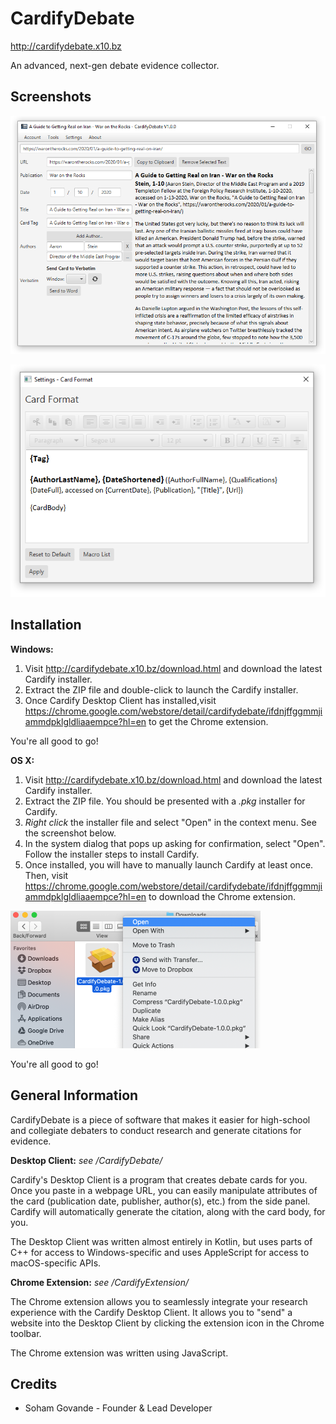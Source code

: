 # CardifyDebate

http://cardifydebate.x10.bz

An advanced, next-gen debate evidence collector.

## Screenshots

![Cardify Desktop Client](Markdown/screenshot-window.png)

![Cardify Desktop Client](Markdown/screenshot-cardFormat.png)

## Installation

**Windows:**

1. Visit http://cardifydebate.x10.bz/download.html and download the latest Cardify installer.
2. Extract the ZIP file and double-click to launch the Cardify installer.
3. Once Cardify Desktop Client has installed,visit https://chrome.google.com/webstore/detail/cardifydebate/ifdnjffggmmjiammdpklgldliaaempce?hl=en to get the Chrome extension.

You're all good to go!

**OS X:** 

1. Visit http://cardifydebate.x10.bz/download.html and download the latest Cardify installer.
2. Extract the ZIP file. You should be presented with a *.pkg* installer for Cardify.
3. *Right click* the installer file and select "Open" in the context menu. See the  screenshot below.
4. In the system dialog that pops up asking for confirmation, select "Open". Follow the installer steps to install Cardify.
5. Once installed, you will have to manually launch Cardify at least once. Then, visit https://chrome.google.com/webstore/detail/cardifydebate/ifdnjffggmmjiammdpklgldliaaempce?hl=en to download the Chrome extension.

![Selecting "Open" in the context menu](Markdown/mac-tutorial.png)

You're all good to go!

## General Information

CardifyDebate is a piece of software that makes it easier for high-school and collegiate debaters to conduct research and generate citations for evidence.

**Desktop Client:** *see /CardifyDebate/*

Cardify's Desktop Client is a program that creates debate cards for you. Once you paste in a webpage URL, you can easily manipulate attributes of the card (publication date, publisher, author(s), etc.) from the side panel. Cardify will automatically generate the citation, along with the card body, for you.

The Desktop Client was written almost entirely in Kotlin, but uses parts of C++ for access to Windows-specific and uses AppleScript for access to macOS-specific APIs. 

**Chrome Extension:** *see /CardifyExtension/*

The Chrome extension allows you to seamlessly integrate your research experience with the Cardify Desktop Client.
It allows you to "send" a website into the Desktop Client by clicking the extension icon in the Chrome toolbar.

The Chrome extension was written using JavaScript.


## Credits
* Soham Govande - Founder & Lead Developer
